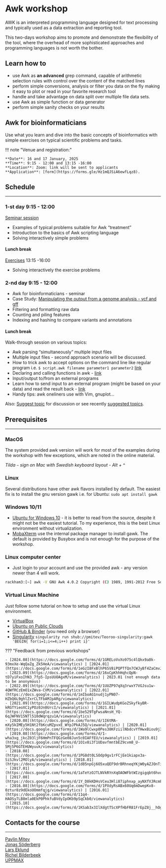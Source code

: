 # Awk workshop

AWK is an interpreted programming language designed for text processing and typically used as a data extraction and reporting tool.

This two-days workshop aims to promote and demonstrate the flexibility of the tool, where the overhead of more sophisticated approaches and programming languages is not worth the bother.

## Learn how to

- use Awk as **an advanced** grep command, capable of arithmetic selection rules with control over the content of the matched lines
- perform simple conversions, analysis or filter you data on the fly making it easy to plot or read in your favorite research tool
- handle and take advantage on data split over multiple file data sets.
- use Awk as simple function or data generator
- perform simple sanity checks on your results

## Awk for bioinformaticians

Use what you learn and dive into the basic concepts of bioinformatics with simple exercises on typical scientific problems and tasks.

!!! note "Venue and registration:"

    **Date**: 16 and 17 January, 2025  
    **Time**: 9:15 - 12:00 and 13:15 -16:00  
    **Location**: Zoom: link will be sent to applicants  
    **Application**: [form](https://forms.gle/Hz1mQJSiA6ewfLqz8).  


## Schedule

---

### 1-st day 9:15 - 12:00

[Seminar session](https://pmitev.github.io/to-awk-or-not/)

- Examples of typical problems suitable for Awk “treatment”
- Introduction to the basics of Awk scripting language
- Solving interactively simple problems

#### Lunch break

[Exercises](https://pmitev.github.io/to-awk-or-not/Exercises/Exercises/) 13:15 -16:00

- Solving interactively the exercise problems

### 2-nd day 9:15 - 12:00

- Awk for bioinformaticians - seminar
- Case Study: [Manipulating the output from a genome analysis - vcf and gff](https://pmitev.github.io/to-awk-or-not/Case_studies/manipulating_vcf/)
- Filtering and formatting raw data
- Counting and piling features
- Indexing and hashing to compare variants and annotations

#### Lunch break

Walk-through session on various topics:

- Awk parsing “simultaneously” multiple input files
- Multiple input files - second approach scenario will be discussed.
- How to trick awk to accept options on the command line like regular program i.e. `$ script.awk filename parameter1 parameter2` [link](https://pmitev.github.io/to-awk-or-not/More_awk/Command_params/)
- Declaring and calling functions in awk - [link](https://pmitev.github.io/to-awk-or-not/More_awk/User_defined_functions/)
- Input/output to/from an external programs
- Learn how to send input to an external program (might be based on your data) and read the result back - [link](https://pmitev.github.io/to-awk-or-not/More_awk/Input_output/)
- Handy tips: awk oneliners use with Vim, gnuplot…

Also: [Suggest topic](https://forms.gle/usYYkbWaZVkNceSK6) for discussion or see recently [suggested topics](https://docs.google.com/forms/d/1tQYWc504BQ-uYRA7MWgu1pNXM613r4Ua1wP_yBPlNDM/viewanalytics).

## Prerequisites

---

### MacOS

The system provided awk version will work for most of the examples during the workshop with few exceptions, which are noted in the online material.

_Tilda `~` sign on Mac with Swedish keyboard layout - Alt + ^_

### Linux

Several distributions have other awk flavors installed by default. The easiest fix is to install the gnu version gawk i.e. for Ubuntu: `sudo apt install gawk`

### Windows 10/11

- [Ubuntu for Windows 10](https://docs.microsoft.com/en-us/windows/wsl/install-win10) - it is better to read from the source, despite it might not be the easiest tutorial. To my experience, this is the best Linux environment without virtualization.
- [MobaXterm](https://mobaxterm.mobatek.net/) use the internal package manager to install gawk. The default is provided by Busybox and is not enough for the purpose of the workshop.

### Linux computer center

- Just login to your account and use the provided awk - any version newer than 4 will work.

```bash
rackham3:[~] awk -V GNU Awk 4.0.2 Copyright (C) 1989, 1991-2012 Free Software Foundation.
```

### Virtual Linux Machine

Just follow some tutorial on how to setup and use the virtual Linux environment.

- [VirtualBox](https://www.virtualbox.org/)
- [Ubuntu on Public Clouds](https://ubuntu.com/public-cloud)
- [GitHub & Binder](https://pmitev.github.io/to-awk-or-not/Other/Binder/) (you need only a browser)
- [Singularity](https://sylabs.io/) `singularity run shub://pmitev/Teoroo-singularity:gawk 'BEGIN{ for(i=1;i<=4;i++) print i}'`

??? "Feedback from previous workshops"

    - [2024.08](https://docs.google.com/forms/d/1GRELoVvXo975c4lQkx9a8k-93mxXe-WqQaZg_Zk5HeA/viewanalytics) | [2024.01](https://docs.google.com/forms/d/1eGzI8FxBlhP6SV8iPQPTfQn7CWJyBf4ZaCmvJ2srxDk/viewanalytics)
    - [2023.09](https://docs.google.com/forms/d/16xCpKhhHqhcQpN-tD7yiFxoIhN3_7fp5-IpsUUOAgxM/viewanalytics) | 2023.01 (not enough data to be anonymous)
    - [2022.09](https://docs.google.com/forms/d/1UUZP97qXq3rwxY7VGJsu1w-4QWfRCzEmO1xZWva-CVM/viewanalytics) | [2022.01](https://docs.google.com/forms/d/1mIboAG1nudj1yPN07-HZbQ6L9ghlZxrCLTFbAMJpARg/viewanalytics)
    ​- [2021.09](https://docs.google.com/forms/d/1GILWudpKGoZSkyfkyBR-kRGTYieoXC1yPOz0Jn0UrcI/viewanalytics) | [2021.01](https://docs.google.com/forms/d/1be529TgFwsaNnsH_YQ-6qJWFNV15NTl510dWqrqzu1A/viewanalytics)
    - [2020.08](https://docs.google.com/forms/d/1I6tMA-mXy5kIMEy5H1Nt2fbKcuMZpvxE_WYpJPkAJ5Q/viewanalytics) | [2020.01](https://docs.google.com/forms/d/1Wa9lCwxp0Pes38KFziilNbdcvYfHwxBiou9j3c3hNO0/viewanalytics)
    - [2019.08](https://docs.google.com/forms/d/1-wha3xg_jkcZ03ljF6HmPnTFQGzGe08Jun5c0IAFfEU/viewanalytics) | [2019.01](https://docs.google.com/forms/d/1O1v8i3f1UDavfmntbEZ9cvm8_U-5Mj5P6GTEHUWyuuk/viewanalytics)
    - [2018.08](https://docs.google.com/forms/d/1PG8dt0LSOdp9gv1rFCjEe1kiapx3a-SiSJkvl2MOlyA/viewanalytics) | [2018.01](https://docs.google.com/forms/d/1d85npGj6O5xuQEF9drBRhneqYKjW0yAZJOnTiI1QP0c/viewanalytics)
    - [2017.01](https://docs.google.com/forms/d/1aTeYzOJTLNVkRYnXqOAOWFbtWIzgigqbt6hvuc4EBoE/viewanalytics) | [2017.08](https://docs.google.com/forms/d/1Y_D8kKDHsVCeu3Hli87iphnxp_ayNXfVJRcmFDiSe7Y/viewanalytics)
    - [2016.08](https://docs.google.com/forms/d/1PXdyRsABx60Uq6mDwepKv8-0ztur8z9dEkoUOmmfqjg/viewanalytics) | [2016.01](https://docs.google.com/forms/d/11q4-HAOSy7LB8mla0EkP0PhkfuBVdyIpOKb9pSqCkb0/viewanalytics)
    - [2015.10](https://docs.google.com/forms/d/1KSab3x3IlXdgtTScXPfHbFR81FrEpZ8j__hOgV8P5wU/viewanalytics)


## Contacts for the course

---
[Pavlin Mitev](https://katalog.uu.se/profile/?id=N3-1425)  
[Jonas Söderberg](https://katalog.uu.se/empinfo/?id=N2-1277)  
[Lars Eklund](https://katalog.uu.se/empinfo/?id=N5-89)  
[Richel Bilderbeek](https://www.katalog.uu.se/empinfo/?id=N21-617)  
[UPPMAX](https://www.uu.se/en/centre/uppmax)  

